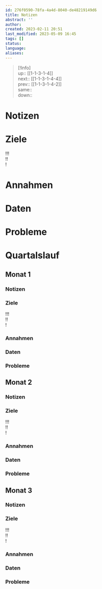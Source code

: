 ```yaml
---
id: 276f0590-78fa-4a4d-8040-de48219149d6
title: Notizen
abstract: ''
author: 
created: 2023-02-11 20:51
last_modified: 2023-05-09 16:45
tags: []
status: 
language: 
aliases: 
---
```


> [!Info]  
> up:: [[1-1-3-1-4]]  
> next:: [[1-1-3-1-4-4]]  
> prev:: [[1-1-3-1-4-2]]  
> same::  
> down::

# Notizen

# Ziele

!!!  
!!  
!

# Annahmen

# Daten

# Probleme

# Quartalslauf

## Monat 1

### Notizen

### Ziele

!!!  
!!  
!

### Annahmen

### Daten

### Probleme

## Monat 2

### Notizen

### Ziele

!!!  
!!  
!

### Annahmen

### Daten

### Probleme

## Monat 3

### Notizen

### Ziele

!!!  
!!  
!

### Annahmen

### Daten

### Probleme

